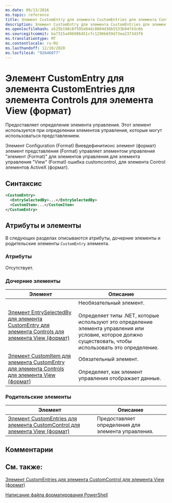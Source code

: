 ```yaml
---
ms.date: 09/13/2016
ms.topic: reference
title: Элемент CustomEntry для элемента CustomEntries для элемента Controls для элемента View (формат)
description: Элемент CustomEntry для элемента CustomEntries для элемента Controls для элемента View (формат)
ms.openlocfilehash: a525b198c8f595e04dc0804d36b5533b94f43c6b
ms.sourcegitcommit: ba7315a496986451cfc1296b659d73ea2373d3f0
ms.translationtype: MT
ms.contentlocale: ru-RU
ms.lasthandoff: 12/10/2020
ms.locfileid: "92646077"
---
```

# <a name="customentry-element-for-customentries-for-controls-for-view-format"></a>Элемент CustomEntry для элемента CustomEntries для элемента Controls для элемента View (формат)

Предоставляет определение элемента управления. Этот элемент используется при определении элементов управления, которые могут использоваться представлением.

Элемент Configuration (Format) Виевдефинитионс элемент (формат) элемент представления (Format) управляет элементом управления "элемент (Format)" для элементов управления для элемента управления "View" (Format) ошибка customcontrol, для элемента Control элементов ActiveX (формат).

## <a name="syntax"></a>Синтаксис

```xml
<CustomEntry>
  <EntrySelectedBy>...</EntrySelectedBy>
  <CustomItem>...</CustomItem>
</CustomEntry>
```

## <a name="attributes-and-elements"></a>Атрибуты и элементы

В следующих разделах описываются атрибуты, дочерние элементы и родительские элементы `CustomEntry` элемента.

### <a name="attributes"></a>Атрибуты

Отсутствует.

### <a name="child-elements"></a>Дочерние элементы

|Элемент|Описание|
|-------------|-----------------|
|[Элемент EntrySelectedBy для элемента CustomEntry для элемента Controls для элемента View (формат)](./entryselectedby-element-for-customentry-for-controls-for-view-format.md)|Необязательный элемент.<br /><br /> Определяет типы .NET, которые используют это определение элемента управления или условие, которое должно существовать, чтобы использовать это определение.|
|[Элемент CustomItem для элемента CustomEntry для элемента Controls для элемента View (формат)](./customitem-element-for-customentry-for-controls-for-view-format.md)|Обязательный элемент.<br /><br /> Определяет, как элемент управления отображает данные.|

### <a name="parent-elements"></a>Родительские элементы

|Элемент|Описание|
|-------------|-----------------|
|[Элемент CustomEntries для элемента CustomControl для элемента View (формат)](./customentries-element-for-customcontrol-for-view-format.md)|Предоставляет определения для элемента управления.|

## <a name="remarks"></a>Комментарии

## <a name="see-also"></a>См. также:

[Элемент CustomEntries для элемента CustomControl для элемента View (формат)](./customentries-element-for-customcontrol-for-view-format.md)

[Написание файла форматирования PowerShell](./writing-a-powershell-formatting-file.md)
